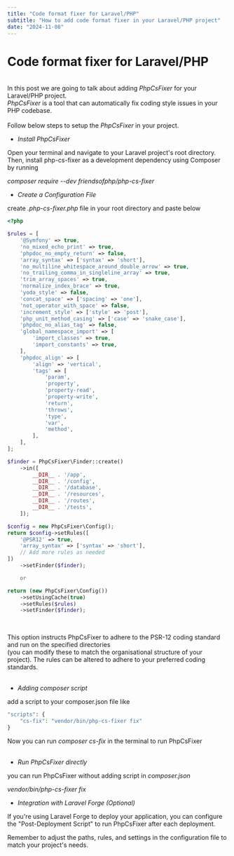```yaml
---
title: "Code format fixer for Laravel/PHP"
subtitle: "How to add code format fixer in your Laravel/PHP project"
date: "2024-11-08"
---
```


# Code format fixer for Laravel/PHP

<br>
In this post we are going to talk about adding
<i class="text-secondary-light">PhpCsFixer</i> for your Laravel/PHP project.<br>
<i class="text-secondary-light">PhpCsFixer</i> is a tool that can automatically fix coding style issues in your PHP codebase.
<br>
<br>
Follow below steps to setup the <i class="text-secondary-light">PhpCsFixer</i> in your project.

-   <i class="text-secondary-light">Install PhpCsFixer</i><br>

Open your terminal and navigate to your Laravel project's root directory.<br>
Then, install php-cs-fixer as a development dependency using Composer by running

<i class="text-secondary-light">composer require --dev friendsofphp/php-cs-fixer</i>

-   <i class="text-secondary-light">Create a Configuration File</i><br>

create <i class="text-secondary-light"><i class="text-secondary-light">.php-cs-fixer.php</i></i> file in your root directory and paste below

```php
<?php

$rules = [
    '@Symfony' => true,
    'no_mixed_echo_print' => true,
    'phpdoc_no_empty_return' => false,
    'array_syntax' => ['syntax' => 'short'],
    'no_multiline_whitespace_around_double_arrow' => true,
    'no_trailing_comma_in_singleline_array' => true,
    'trim_array_spaces' => true,
    'normalize_index_brace' => true,
    'yoda_style' => false,
    'concat_space' => ['spacing' => 'one'],
    'not_operator_with_space' => false,
    'increment_style' => ['style' => 'post'],
    'php_unit_method_casing' => ['case' => 'snake_case'],
    'phpdoc_no_alias_tag' => false,
    'global_namespace_import' => [
        'import_classes' => true,
        'import_constants' => true,
    ],
    'phpdoc_align' => [
        'align' => 'vertical',
        'tags' => [
            'param',
            'property',
            'property-read',
            'property-write',
            'return',
            'throws',
            'type',
            'var',
            'method',
        ],
    ],
];

$finder = PhpCsFixer\Finder::create()
    ->in([
        __DIR__ . '/app',
        __DIR__ . '/config',
        __DIR__ . '/database',
        __DIR__ . '/resources',
        __DIR__ . '/routes',
        __DIR__ . '/tests',
    ]);

$config = new PhpCsFixer\Config();
return $config->setRules([
    '@PSR12' => true,
    'array_syntax' => ['syntax' => 'short'],
    // Add more rules as needed
])
    ->setFinder($finder);

    or

return (new PhpCsFixer\Config())
    ->setUsingCache(true)
    ->setRules($rules)
    ->setFinder($finder);
```

<br>

This option instructs PhpCsFixer to adhere to the PSR-12 coding standard and run on the specified directories<br>
(you can modify these to match the organisational structure of your project). The rules can be altered to adhere to your preferred coding standards.<br><br>

-   <i class="text-secondary-light">Adding composer script</i><br>

add a script to your composer.json file like<br>

```php
"scripts": {
    "cs-fix": "vendor/bin/php-cs-fixer fix"
}
```

Now you can run <i class="text-secondary-light">composer cs-fix</i> in the terminal to run PhpCsFixer<br><br>

-   <i class="text-secondary-light">Run PhpCsFixer directly</i><br>

you can run PhpCsFixer without adding script in
<i class="text-secondary-light"> composer.json</i><br>

<i class="text-secondary-light">vendor/bin/php-cs-fixer fix</i><br>

-   <i class="text-secondary-light">Integration with Laravel Forge (Optional) </i><br>

If you're using Laravel Forge to deploy your application, you can configure the "Post-Deployment Script" to run PhpCsFixer after each deployment.<br>

Remember to adjust the paths, rules, and settings in the configuration file to match your project's needs.
